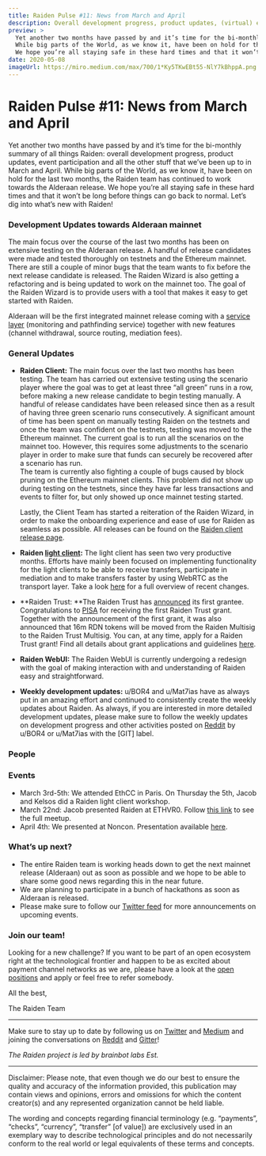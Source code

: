 ```yaml
---
title: Raiden Pulse #11: News from March and April
description: Overall development progress, product updates, (virtual) event participation and all the other stuff that we’ve been up to in March and April.
preview: >
  Yet another two months have passed by and it’s time for the bi-monthly summary of all things Raiden: overall development progress, product updates, event participation and all the other stuff that we’ve been up to in March and April.
  While big parts of the World, as we know it, have been on hold for the last two months, the Raiden team has continued to work towards the Alderaan release.
  We hope you’re all staying safe in these hard times and that it won’t be long before things can go back to normal. Let’s dig into what’s new with Raiden!
date: 2020-05-08
imageUrl: https://miro.medium.com/max/700/1*Ky5TKwEBt55-NlY7kBhppA.png
---
```



# Raiden Pulse #11: News from March and April

Yet another two months have passed by and it’s time for the bi-monthly summary of all things Raiden: overall development progress, product updates, event participation and all the other stuff that we’ve been up to in March and April. While big parts of the World, as we know it, have been on hold for the last two months, the Raiden team has continued to work towards the Alderaan release. We hope you’re all staying safe in these hard times and that it won’t be long before things can go back to normal. Let’s dig into what’s new with Raiden!


### Development Updates towards Alderaan mainnet

The main focus over the course of the last two months has been on extensive testing on the Alderaan release. A handful of release candidates were made and tested thoroughly on testnets and the Ethereum mainnet. There are still a couple of minor bugs that the team wants to fix before the next release candidate is released. The Raiden Wizard is also getting a refactoring and is being updated to work on the mainnet too. The goal of the Raiden Wizard is to provide users with a tool that makes it easy to get started with Raiden.

Alderaan will be the first integrated mainnet release coming with a [service layer](https://medium.com/raiden-network/raiden-service-bundle-explained-f9bd3f6f358d) (monitoring and pathfinding service) together with new features (channel withdrawal, source routing, mediation fees).


### General Updates



*   **Raiden Client:** The main focus over the last two months has been testing. The team has carried out extensive testing using the scenario player where the goal was to get at least three “all green” runs in a row, before making a new release candidate to begin testing manually. A handful of release candidates have been released since then as a result of having three green scenario runs consecutively. A significant amount of time has been spent on manually testing Raiden on the testnets and once the team was confident on the testnets, testing was moved to the Ethereum mainnet. The current goal is to run all the scenarios on the mainnet too. However, this requires some adjustments to the scenario player in order to make sure that funds can securely be recovered after a scenario has run.  \
The team is currently also fighting a couple of bugs caused by block pruning on the Ethereum mainnet clients. This problem did not show up during testing on the testnets, since they have far less transactions and events to filter for, but only showed up once mainnet testing started.

    Lastly, the Client Team has started a reiteration of the Raiden Wizard, in order to make the onboarding experience and ease of use for Raiden as seamless as possible. All releases can be found on the [Raiden client release page](https://github.com/raiden-network/raiden/releases).

*   **Raiden [light client](https://github.com/raiden-network/light-client):** The light client has seen two very productive months. Efforts have mainly been focused on implementing functionality for the light clients to be able to receive transfers, participate in mediation and to make transfers faster by using WebRTC as the transport layer. Take a look [here](https://github.com/raiden-network/light-client/releases) for a full overview of recent changes.
*   **Raiden Trust: **The Raiden Trust has [announced](https://medium.com/raiden-network/raiden-trust-updates-3e2b158aa56e) its first grantee. Congratulations to [PISA](https://www.pisa.watch/) for receiving the first Raiden Trust grant. Together with the announcement of the first grant, it was also announced that 16m RDN tokens will be moved from the Raiden Multisig to the Raiden Trust Multisig. You can, at any time, apply for a Raiden Trust grant! Find all details about grant applications and guidelines [here](https://www.raidentrust.li/). 
*   **Raiden WebUI:** The Raiden WebUI is currently undergoing a redesign with the goal of making interaction with and understanding of Raiden easy and straightforward.
*   **Weekly development updates:** u/BOR4 and u/Mat7ias have as always put in an amazing effort and continued to consistently create the weekly updates about Raiden. As always, if you are interested in more detailed development updates, please make sure to follow the weekly updates on development progress and other activities posted on [Reddit](https://www.reddit.com/r/raidennetwork/) by u/BOR4 or u/Mat7ias with the [GIT] label. 


### People


### Events



*   March 3rd-5th: We attended EthCC in Paris. On Thursday the 5th, Jacob and Kelsos did a Raiden light client workshop.
*   March 22nd: Jacob presented Raiden at ETHVR0. Follow [this link](https://twitter.com/ethereumvr/status/1241744057597976576?s=20) to see the full meetup.
*   April 4th: We presented at Noncon. Presentation available [here](https://youtu.be/0fR3uBXnIbY).


### What’s up next?



*   The entire Raiden team is working heads down to get the next mainnet release (Alderaan) out as soon as possible and we hope to be able to share some good news regarding this in the near future.
*   We are planning to participate in a bunch of hackathons as soon as Alderaan is released. 
*   Please make sure to follow our [Twitter feed](https://twitter.com/raiden_network) for more announcements on upcoming events. 


### Join our team!

Looking for a new challenge? If you want to be part of an open ecosystem right at the technological frontier and happen to be as excited about payment channel networks as we are, please have a look at the [open positions](https://angel.co/brainbot-group/jobs) and apply or feel free to refer somebody.

All the best,

The Raiden Team

- - - 

Make sure to stay up to date by following us on [Twitter](https://twitter.com/raiden_network) and [Medium](https://medium.com/raiden-network) and joining the conversations on [Reddit](https://www.reddit.com/r/raidennetwork/) and [Gitter](https://gitter.im/raiden-network/raiden)!

_The Raiden project is led by brainbot labs Est._

- - - 

Disclaimer: Please note, that even though we do our best to ensure the quality and accuracy of the information provided, this publication may contain views and opinions, errors and omissions for which the content creator(s) and any represented organization cannot be held liable.

The wording and concepts regarding financial terminology (e.g. “payments”, “checks”, “currency”, “transfer” [of value]) are exclusively used in an exemplary way to describe technological principles and do not necessarily conform to the real world or legal equivalents of these terms and concepts.

